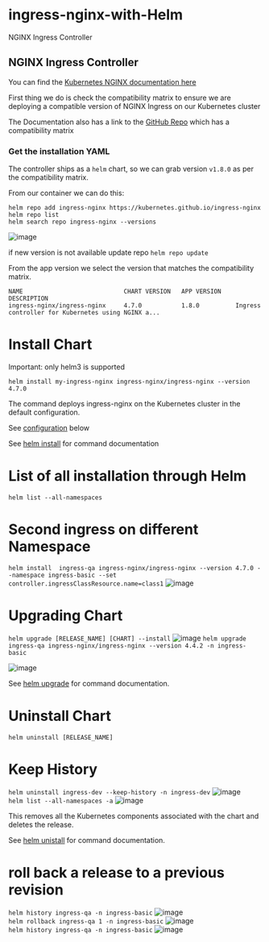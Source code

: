 # ingress-nginx-with-Helm
NGINX Ingress Controller
## NGINX Ingress Controller 

You can find the [Kubernetes NGINX documentation here](https://kubernetes.github.io/ingress-nginx/) </br>

First thing we do is check the compatibility matrix to ensure we are deploying a compatible version of NGINX Ingress on our Kubernetes cluster </br>

The Documentation also has a link to the [GitHub Repo](https://github.com/kubernetes/ingress-nginx/) which has a compatibility matrix </br>

### Get the installation YAML

The controller ships as a `helm` chart, so we can grab version `v1.8.0` as per the compatibility
matrix. </br>

From our container we can do this:

```
helm repo add ingress-nginx https://kubernetes.github.io/ingress-nginx
helm repo list
helm search repo ingress-nginx --versions 
```
![image](https://github.com/Abhijeetjambaldare14/ingress-nginx-with-Helm/assets/13759950/446e1968-fc32-4300-b338-d1522149b7ce)

if new version is not available update repo
`helm repo update`

From the app version we select the version that matches the compatibility matrix. </br>

```
NAME                            CHART VERSION   APP VERSION     DESCRIPTION
ingress-nginx/ingress-nginx     4.7.0           1.8.0          Ingress controller for Kubernetes using NGINX a...
```
# Install Chart
Important: only helm3 is supported

`helm install my-ingress-nginx ingress-nginx/ingress-nginx --version 4.7.0`

The command deploys ingress-nginx on the Kubernetes cluster in the default configuration.

See [configuration](https://artifacthub.io/packages/helm/ingress-nginx/ingress-nginx#configuration/) below </br>

See [helm install](https://helm.sh/docs/helm/helm_install/)  for command documentation </br>

# List of all installation through Helm

`helm list --all-namespaces`

# Second ingress on different Namespace

`helm install  ingress-qa ingress-nginx/ingress-nginx --version 4.7.0 --namespace ingress-basic --set controller.ingressClassResource.name=class1`
![image](https://github.com/Abhijeetjambaldare14/ingress-nginx-with-Helm/assets/13759950/4dbf7ed5-60b8-4d91-9b97-9ca8b25f4b2f)


# Upgrading Chart 
`helm upgrade [RELEASE_NAME] [CHART] --install`
![image](https://github.com/Abhijeetjambaldare14/ingress-nginx-with-Helm/assets/13759950/d65c601e-9f51-4031-bae1-163fdddb21df)
`helm upgrade ingress-qa ingress-nginx/ingress-nginx --version 4.4.2 -n ingress-basic`

![image](https://github.com/Abhijeetjambaldare14/ingress-nginx-with-Helm/assets/13759950/c8d2bf1f-625c-4306-840f-d6d051120c57)

See [helm upgrade](https://helm.sh/docs/helm/helm_upgrade/) for command documentation. </br>

# Uninstall Chart

`helm uninstall [RELEASE_NAME]`
# Keep History </br>
```helm uninstall ingress-dev --keep-history -n ingress-dev```
![image](https://github.com/Abhijeetjambaldare14/ingress-nginx-with-Helm/assets/13759950/c8ef9cc9-03e8-4c3f-8218-a99a96f38984)</br>
`helm list --all-namespaces -a`
![image](https://github.com/Abhijeetjambaldare14/ingress-nginx-with-Helm/assets/13759950/a124a8eb-e8d0-4936-aec1-4043123cf733)</br>

This removes all the Kubernetes components associated with the chart and deletes the release.

See [helm unistall](https://helm.sh/docs/helm/helm_uninstall/) for command documentation. </br>

# roll back a release to a previous revision
`helm history ingress-qa -n ingress-basic`
![image](https://github.com/Abhijeetjambaldare14/ingress-nginx-with-Helm/assets/13759950/4f957b4d-12e3-4f8d-b696-6078a287d966)</br>
`helm rollback ingress-qa 1 -n ingress-basic`
![image](https://github.com/Abhijeetjambaldare14/ingress-nginx-with-Helm/assets/13759950/814c34e0-801e-4ae2-942b-04a4840258f1)</br>
`helm history ingress-qa -n ingress-basic`
![image](https://github.com/Abhijeetjambaldare14/ingress-nginx-with-Helm/assets/13759950/91024382-e01b-411f-b96c-a7622b2eba5c)</br>





